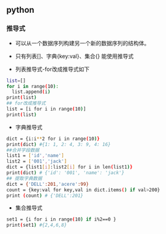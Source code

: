 ## python

### 推导式
- 可以从一个数据序列构建另一个新的数据序列的结构体。
- 只有列表[]、字典{key:val}、集合{} 能使用推导式


- 列表推导式-for改成推导式如下
```bash
list=[]
for i in range(10):
  list.append(i)
print(list)
## for改成推导式
list = [i for i in range(10)]
print(list)
```

- 字典推导式
```bash
dict = {i:i**2 for i in range(10)}
print(dict) #{1: 1, 2: 4, 3: 9, 4: 16}
##合并字段数据
list1 = ['id','name']
list2 = ['001','jack']
dict = {list1[i]:list2[i] for i in len(list1)}
print(dict) # {'id': '001', 'name': 'jack'}
## 提取字典数据
dict = {'DELL':201,'acere':99}
count = {key:val for key,val in dict.items() if val>200}
print (count) # {'DELL':201}
```

- 集合推导式
```bash
set1 = {i for i in range(10) if i%2==0 }
print(set1) #{2,4,6,8}
```
